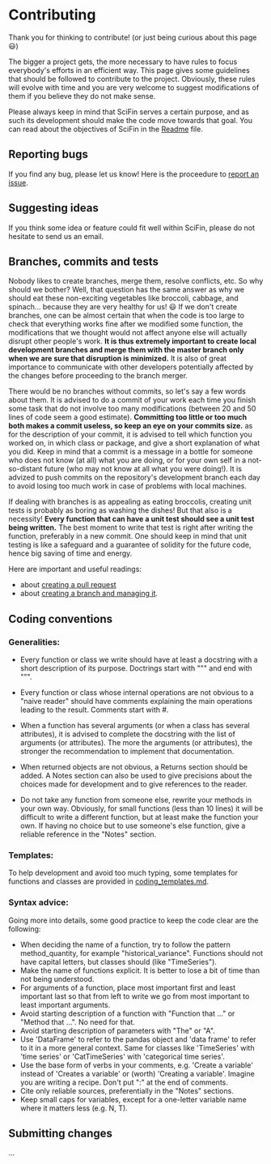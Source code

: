 # Contributing

Thank you for thinking to contribute! (or just being curious about this page :smiley:)

The bigger a project gets, the more necessary to have rules to focus everybody's efforts in an efficient way.
This page gives some guidelines that should be followed to contribute to the project. Obviously, these rules will evolve with time and you are very welcome to suggest modifications of them if you believe they do not make sense.

Please always keep in mind that SciFin serves a certain purpose, and as such its development should make the code move towards that goal. You can read about the objectives of SciFin in the [Readme](https://github.com/SciFin-Team/SciFin/blob/master/README.md) file.


## Reporting bugs

If you find any bug, please let us know! Here is the proceedure to [report an issue](https://docs.github.com/en/github/managing-your-work-on-github/creating-an-issue).


## Suggesting ideas

If you think some idea or feature could fit well within SciFin, please do not hesitate to send us an email.



## Branches, commits and tests

Nobody likes to create branches, merge them, resolve conflicts, etc. So why should we bother? Well, that question has the same answer as why we should eat these non-exciting vegetables like broccoli, cabbage, and spinach... because they are very healthy for us! :smiley: If we don't create branches, one can be almost certain that when the code is too large to check that everything works fine after we modified some function, the modifications that we thought would not affect anyone else will actually disrupt other people's work. **It is thus extremely important to create local development branches and merge them with the master branch only when we are sure that disruption is minimized.** It is also of great importance to communicate with other developers potentially affected by the changes before proceeding to the branch merger.

There would be no branches without commits, so let's say a few words about them. It is advised to do a commit of your work each time you finish some task that do not involve too many modifications (between 20 and 50 lines of code seem a good estimate). **Committing too little or too much both makes a commit useless, so keep an eye on your commits size.** as for the description of your commit, it is advised to tell which function you worked on, in which class or package, and give a short explanation of what you did. Keep in mind that a commit is a message in a bottle for someone who does not know (at all) what you are doing, or for your own self in a not-so-distant future (who may not know at all what you were doing!). It is advized to push commits on the repository's development branch each day to avoid losing too much work in case of problems with local machines.

If dealing with branches is as appealing as eating broccolis, creating unit tests is probably as boring as washing the dishes! But that also is a necessity! **Every function that can have a unit test should see a unit test being written.** The best moment to write that test is right after writing the function, preferably in a new commit. One should keep in mind that unit testing is like a safeguard and a guarantee of solidity for the future code, hence big saving of time and energy.

Here are important and useful readings:
- about [creating a pull request](https://docs.github.com/en/github/collaborating-with-issues-and-pull-requests/creating-a-pull-request)
- about [creating a branch and managing it](https://github.com/Kunena/Kunena-Forum/wiki/Create-a-new-branch-with-git-and-manage-branches).



## Coding conventions

### Generalities:

- Every function or class we write should have at least a docstring with a short description of its purpose. Doctrings start with """ and end with """.

- Every function or class whose internal operations are not obvious to a "naive reader" should have comments explaining the main operations leading to the result. Comments start with #.

- When a function has several arguments (or when a class has several attributes), it is advised to complete the docstring with the list of arguments (or attributes). The more the arguments (or attributes), the stronger the recommendation to implement that documentation.

- When returned objects are not obvious, a Returns section should be added. A Notes section can also be used to give precisions about the choices made for development and to give references to the reader.

- Do not take any function from someone else, rewrite your methods in your own way. Obviously, for small functions (less than 10 lines) it will be difficult to write a different function, but at least make the function your own. If having no choice but to use someone's else function, give a reliable reference in the "Notes" section.


### Templates:

To help development and avoid too much typing, some templates for functions and classes are provided in [coding_templates.md](https://github.com/SciFin-Team/SciFin/wiki/docs/coding_templates.md).


### Syntax advice:

Going more into details, some good practice to keep the code clear are the following:

- When deciding the name of a function, try to follow the pattern method_quantity, for example "historical_variance". Functions should not have capital letters, but classes should (like "TimeSeries").
- Make the name of functions explicit. It is better to lose a bit of time than not being understood.
- For arguments of a function, place most important first and least important last so that from left to write we go from most important to least important arguments.
- Avoid starting description of a function with "Function that ..." or "Method that ...". No need for that.
- Avoid starting description of parameters with "The" or "A".
- Use 'DataFrame' to refer to the pandas object and 'data frame' to refer to it in a more general context. Same for classes like 'TimeSeries' with 'time series' or 'CatTimeSeries' with 'categorical time series'.
- Use the base form of verbs in your comments, e.g. 'Create a variable' instead of 'Creates a variable' or (worth) 'Creating a variable'. Imagine you are writing a recipe. Don't put ":" at the end of comments.
- Cite only reliable sources, preferentially in the "Notes" sections.
- Keep small caps for variables, except for a one-letter variable name where it matters less (e.g. N, T).


## Submitting changes


...


